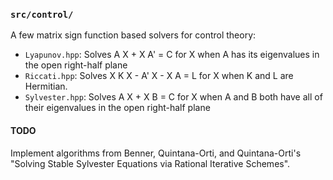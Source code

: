 ### `src/control/`

A few matrix sign function based solvers for control theory:

-  `Lyapunov.hpp`: Solves A X + X A' = C for X when A has its eigenvalues
   in the open right-half plane
-  `Riccati.hpp`: Solves X K X - A' X - X A = L for X when K and L are 
   Hermitian.
-  `Sylvester.hpp`: Solves A X + X B = C for X when A and B both have all of 
   their eigenvalues in the open right-half plane

#### TODO

Implement algorithms from Benner, Quintana-Orti, and Quintana-Orti's 
"Solving Stable Sylvester Equations via Rational Iterative Schemes".
